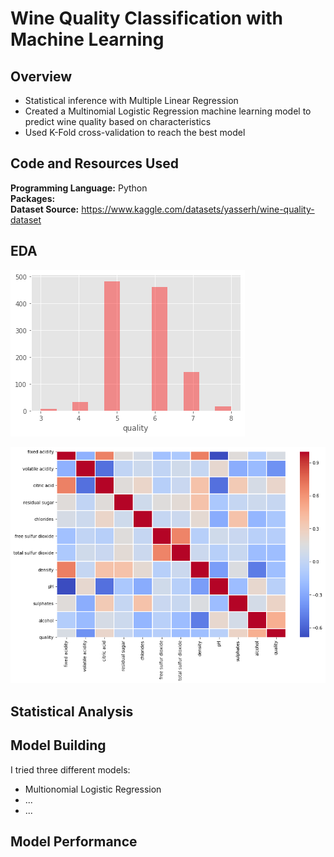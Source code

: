 # Wine Quality Classification with Machine Learning

## Overview
* Statistical inference with Multiple Linear Regression
* Created a Multinomial Logistic Regression machine learning model to predict wine quality based on characteristics
* Used K-Fold cross-validation to reach the best model

## Code and Resources Used

**Programming Language:** Python  
**Packages:**  
**Dataset Source:** https://www.kaggle.com/datasets/yasserh/wine-quality-dataset

## EDA

![](quality_dist.png)

![](characteristics_heatmap.png)

## Statistical Analysis

## Model Building

I tried three different models:
* Multionomial Logistic Regression
* ...
* ...

## Model Performance
